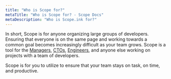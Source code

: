 ```yaml
---
title: "Who is Scope for?"
metaTitle: "Who is Scope for? - Scope Docs"
metaDescription: "Who is Scope.ink for?"
---
```


In short, Scope is for anyone organizing large groups of developers. Ensuring that everyone is on the same page and working towards a common goal becomes increasingly difficult as your team grows. Scope is a tool for the [Managers](https://scope.ink/managers "Scope for Managers"), [CTOs](https://scope.ink/ctos "Scope for CTO's"), [Engineers](https://scope.ink/engineers "Scope for Engineers"), and anyone else working on projects with a team of developers.


Scope is for you to utilize to ensure that your team stays on task, on time, and productive.
